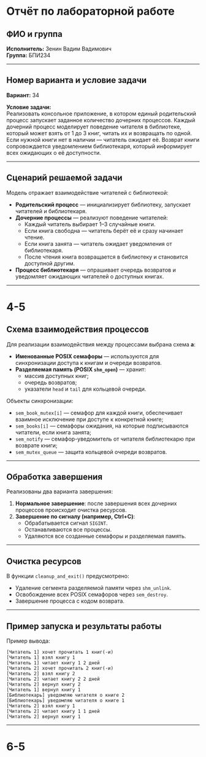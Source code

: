 # Отчёт по лабораторной работе

## ФИО и группа

**Исполнитель:** Зенин Вадим Вадимович  
**Группа:** БПИ234

---

## Номер варианта и условие задачи

**Вариант:** 34

**Условие задачи:**  
Реализовать консольное приложение, в котором единый родительский процесс запускает заданное количество дочерних процессов. Каждый дочерний процесс моделирует поведение читателя в библиотеке, который может взять от 1 до 3 книг, читать их и возвращать по одной. Если нужной книги нет в наличии — читатель ожидает её. Возврат книги сопровождается уведомлением библиотекаря, который информирует всех ожидающих о её доступности.

---

## Сценарий решаемой задачи

Модель отражает взаимодействие читателей с библиотекой:

- **Родительский процесс** — инициализирует библиотеку, запускает читателей и библиотекаря.
- **Дочерние процессы** — реализуют поведение читателей:
  - Каждый читатель выбирает 1–3 случайные книги.
  - Если книга свободна — читатель берёт её и сразу начинает чтение.
  - Если книга занята — читатель ожидает уведомления от библиотекаря.
  - После чтения книга возвращается в библиотеку и становится доступной другим.
- **Процесс библиотекаря** — опрашивает очередь возвратов и уведомляет ожидающих читателей о доступных книгах.

---

# 4-5
## Схема взаимодействия процессов

Для реализации взаимодействия между процессами выбрана схема **a**:

- **Именованные POSIX семафоры** — используются для синхронизации доступа к книгам и очереди возвратов.
- **Разделяемая память (POSIX `shm_open`)** — хранит:
  - массив доступных книг;
  - очередь возвратов;
  - указатели `head` и `tail` для кольцевой очереди.

Объекты синхронизации:

- `sem_book_mutex[i]` — семафор для каждой книги, обеспечивает взаимное исключение при доступе к конкретной книге;
- `sem_books[i]` — семафоры ожидания, на которые подписываются читатели, если книга занята;
- `sem_notify` — семафор-уведомитель от читателя библиотекарю при возврате книги;
- `sem_mutex_queue` — защита кольцевой очереди возвратов.

---

## Обработка завершения

Реализованы два варианта завершения:

1. **Нормальное завершение**: после завершения всех дочерних процессов происходит очистка ресурсов.
2. **Завершение по сигналу (например, Ctrl+C)**:
   - Обрабатывается сигнал `SIGINT`.
   - Останавливаются все процессы.
   - Удаляются все созданные семафоры и разделяемая память.

---

## Очистка ресурсов

В функции `cleanup_and_exit()` предусмотрено:

- Удаление сегмента разделяемой памяти через `shm_unlink`.
- Освобождение всех POSIX семафоров через `sem_destroy`.
- Завершение процесса с кодом возврата.

---

## Пример запуска и результаты работы

Пример вывода:
```
[Читатель 1] хочет прочитать 1 книг(-и)
[Читатель 1] взял книгу 1
[Читатель 1] читает книгу 1 2 дней
[Читатель 2] хочет прочитать 2 книг(-и)
[Читатель 2] взял книгу 2
[Читатель 2] читает книгу 2 2 дней
[Читатель 2] вернул книгу 2
[Читатель 1] вернул книгу 1
[Библиотекарь] уведомляю читателя о книге 2
[Библиотекарь] уведомляю читателя о книге 1
[Читатель 2] взял книгу 1
[Читатель 2] читает книгу 1 1 дней
[Читатель 2] вернул книгу 1
```

---

# 6-5
##